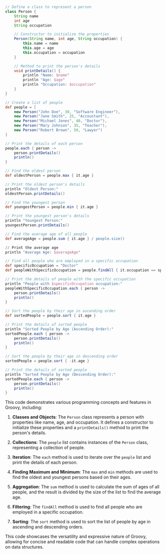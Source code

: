 ```groovy

// Define a class to represent a person
class Person {
    String name
    int age
    String occupation

    // Constructor to initialize the properties
    Person(String name, int age, String occupation) {
        this.name = name
        this.age = age
        this.occupation = occupation
    }

    // Method to print the person's details
    void printDetails() {
        println "Name: $name"
        println "Age: $age"
        println "Occupation: $occupation"
    }
}

// Create a list of people
def people = [
    new Person("John Doe", 30, "Software Engineer"),
    new Person("Jane Smith", 25, "Accountant"),
    new Person("Michael Jones", 40, "Doctor"),
    new Person("Mary Johnson", 35, "Teacher"),
    new Person("Robert Brown", 50, "Lawyer")
]

// Print the details of each person
people.each { person ->
    person.printDetails()
    println()
}

// Find the oldest person
def oldestPerson = people.max { it.age }

// Print the oldest person's details
println "Oldest Person:"
oldestPerson.printDetails()

// Find the youngest person
def youngestPerson = people.min { it.age }

// Print the youngest person's details
println "Youngest Person:"
youngestPerson.printDetails()

// Find the average age of all people
def averageAge = people.sum { it.age } / people.size()

// Print the average age
println "Average Age: $averageAge"

// Find all people who are employed in a specific occupation
def specificOccupation = "Doctor"
def peopleWithSpecificOccupation = people.findAll { it.occupation == specificOccupation }

// Print the details of people with the specific occupation
println "People with $specificOccupation occupation:"
peopleWithSpecificOccupation.each { person ->
    person.printDetails()
    println()
}

// Sort the people by their age in ascending order
def sortedPeople = people.sort { it.age }

// Print the details of sorted people
println "Sorted People by Age (Ascending Order):"
sortedPeople.each { person ->
    person.printDetails()
    println()
}

// Sort the people by their age in descending order
sortedPeople = people.sort { -it.age }

// Print the details of sorted people
println "Sorted People by Age (Descending Order):"
sortedPeople.each { person ->
    person.printDetails()
    println()
}

```

This code demonstrates various programming concepts and features in Groovy, including:

1. **Classes and Objects**: The `Person` class represents a person with properties like name, age, and occupation. It defines a constructor to initialize these properties and a `printDetails()` method to print the person's details.

2. **Collections**: The `people` list contains instances of the `Person` class, representing a collection of people.

3. **Iteration**: The `each` method is used to iterate over the `people` list and print the details of each person.

4. **Finding Maximum and Minimum**: The `max` and `min` methods are used to find the oldest and youngest persons based on their ages.

5. **Aggregation**: The `sum` method is used to calculate the sum of ages of all people, and the result is divided by the size of the list to find the average age.

6. **Filtering**: The `findAll` method is used to find all people who are employed in a specific occupation.

7. **Sorting**: The `sort` method is used to sort the list of people by age in ascending and descending orders.

This code showcases the versatility and expressive nature of Groovy, allowing for concise and readable code that can handle complex operations on data structures.